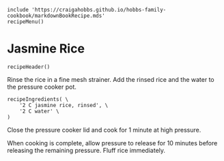 ~~~ markdown-script
include 'https://craigahobbs.github.io/hobbs-family-cookbook/markdownBookRecipe.mds'
recipeMenu()
~~~

# Jasmine Rice

~~~ markdown-script
recipeHeader()
~~~

Rinse the rice in a fine mesh strainer. Add the rinsed rice and the water to the pressure cooker pot.

~~~ markdown-script
recipeIngredients( \
    '2 C jasmine rice, rinsed', \
    '2 C water' \
)
~~~

Close the pressure cooker lid and cook for 1 minute at high pressure.

When cooking is complete, allow pressure to release for 10 minutes before releasing the remaining
pressure. Fluff rice immediately.
